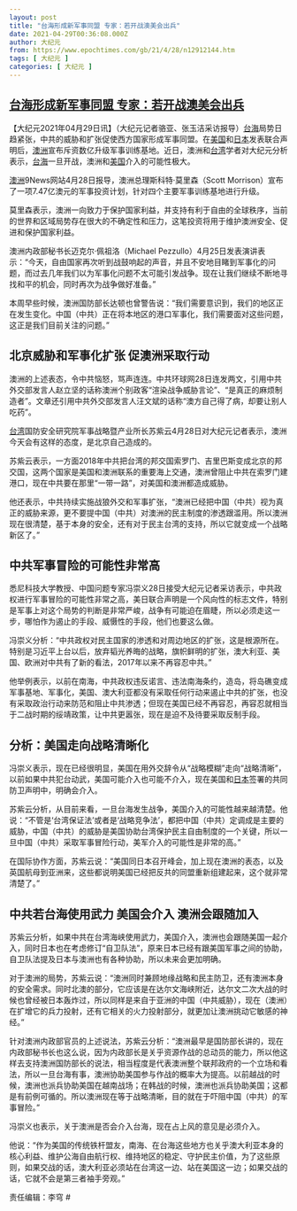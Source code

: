 ```yaml
---
layout: post
title: "台海形成新军事同盟 专家：若开战澳美会出兵"
date: 2021-04-29T00:36:08.000Z
author: 大纪元
from: https://www.epochtimes.com/gb/21/4/28/n12912144.htm
tags: [ 大纪元 ]
categories: [ 大纪元 ]
---
```

<!--1619656568000-->
[台海形成新军事同盟 专家：若开战澳美会出兵](https://www.epochtimes.com/gb/21/4/28/n12912144.htm)
------

<div>
<p>【大纪元2021年04月29日讯】（大纪元记者骆亚、张玉洁采访报导）<a href="https://www.epochtimes.com/gb/tag/%E5%8F%B0%E6%B5%B7.html">台海</a>局势日趋紧张，中共的威胁和扩张促使西方国家形成军事同盟。在<a href="https://www.epochtimes.com/gb/tag/%E7%BE%8E%E5%9B%BD.html">美国</a>和<a href="https://www.epochtimes.com/gb/tag/%E6%97%A5%E6%9C%AC.html">日本</a>发表联合声明后，<a href="https://www.epochtimes.com/gb/tag/%E6%BE%B3%E6%B4%B2.html">澳洲</a>宣布斥资数亿升级军事训练基地。近日，澳洲和<a href="https://www.epochtimes.com/gb/tag/%E5%8F%B0%E6%B9%BE.html">台湾</a>学者对大纪元分析表示，<a href="https://www.epochtimes.com/gb/tag/%E5%8F%B0%E6%B5%B7.html">台海</a>一旦开战，澳洲和<a href="https://www.epochtimes.com/gb/tag/%E7%BE%8E%E5%9B%BD.html">美国</a>介入的可能性极大。</p><p><a href="https://www.epochtimes.com/gb/tag/%E6%BE%B3%E6%B4%B2.html">澳洲</a>9News网站4月28日报导，澳洲总理斯科特‧莫里森（Scott Morrison）宣布了一项7.47亿澳元的军事投资计划，针对四个主要军事训练基地进行升级。</p><p>莫里森表示，澳洲一向致力于保护国家利益，并支持有利于自由的全球秩序，当前的世界和区域局势存在很大的不确定性和压力，这笔投资将用于维护澳洲安全、促进和保护国家利益。</p><p>澳洲内政部秘书长迈克尔‧佩祖洛（Michael Pezzullo）4月25日发表演讲表示：“今天，自由国家再次听到战鼓响起的声音，并且不安地目睹到军事化的问题，而过去几年我们以为军事化问题不太可能引发战争。现在让我们继续不断地寻找和平的机会，同时再次为战争做好准备。”</p><p>本周早些时候，澳洲国防部长达顿也曾警告说：“我们需要意识到，我们的地区正在发生变化。中国（中共）正在将本地区的港口军事化，我们需要面对这些问题，这正是我们目前关注的问题。”</p><h2>北京威胁和军事化扩张 促澳洲采取行动</h2><p>澳洲的上述表态，令中共恼怒，骂声连连。中共环球网28日连发两文，引用中共外交部发言人赵立坚的话称澳洲个别政客“渲染战争威胁言论”、“是真正的麻烦制造者”。文章还引用中共外交部发言人汪文斌的话称“澳方自己得了病，却要让别人吃药”。</p><p><a href="https://www.epochtimes.com/gb/tag/%E5%8F%B0%E6%B9%BE.html">台湾</a>国防安全研究院军事战略暨产业所长苏紫云4月28日对大纪元记者表示，澳洲今天会有这样的态度，是北京自己造成的。</p><p>苏紫云表示，一方面2018年中共把台湾的邦交国索罗门、吉里巴斯变成北京的邦交国，这两个国家是美国和澳洲联系的重要海上交通，澳洲曾阻止中共在索罗门建港口，现在中共要在那里“一带一路”，对美国和澳洲都造成威胁。</p><p>他还表示，中共持续实施战狼外交和军事扩张，“澳洲已经把中国（中共）视为真正的威胁来源，更不要提中国（中共）对澳洲的民主制度的渗透跟滥用。所以澳洲现在很清楚，基于本身的安全，还有对于民主台湾的支持，所以它就变成一个战略新区了。”</p><h2>中共军事冒险的可能性非常高</h2><p>悉尼科技大学教授、中国问题专家冯崇义28日接受大纪元记者采访表示，中共政权进行军事冒险的可能性非常之高，美日联合声明是一个风向性的标志文件，特别是军事上对这个局势的判断是非常严峻，战争有可能迫在眉睫，所以必须走这一步，哪怕作为遏止的手段、威慑性的手段，他们也要这么做。</p><p>冯崇义分析：“中共政权对民主国家的渗透和对周边地区的扩张，这是根源所在。特别是习近平上台以后，放弃韬光养晦的战略，旗帜鲜明的扩张，澳大利亚、美国、欧洲对中共有了新的看法，2017年以来不再容忍中共。”</p><p>他举例表示，以前在南海，中共政权违反诺言、违法南海条约，造岛，将岛礁变成军事基地、军事化，美国、澳大利亚都没有采取任何行动来遏止中共的扩张，也没有采取政治行动来防范和阻止中共渗透；但现在美国已经不再容忍，再容忍就相当于二战时期的绥靖政策，让中共更嚣张，现在是迫不及待要采取反制手段。</p><h2>分析：美国走向战略清晰化</h2><p>冯崇义表示，现在已经很明显，美国在用外交辞令从“战略模糊”走向“战略清晰”，以前如果中共犯台动武，美国可能介入也可能不介入，现在美国和<a href="https://www.epochtimes.com/gb/tag/%E6%97%A5%E6%9C%AC.html">日本</a>签署的共同防卫声明中，明确会介入。</p><p>苏紫云分析，从目前来看，一旦台海发生战争，美国介入的可能性越来越清楚。他说：“不管是‘台湾保证法’或者是‘战略竞争法’，都把中国（中共）定调成是主要的威胁，中国（中共）的威胁是美国协助台湾保护民主自由制度的一个关键，所以一旦中国（中共）采取军事冒险行动，美军介入的可能性是非常的高。”</p><p>在国际协作方面，苏紫云说：“美国同日本召开峰会，加上现在澳洲的表态，以及英国航母到亚洲来，这些都说明美国已经把反共的同盟重新组建起来，这个就非常清楚了。”</p><h2>中共若台海使用武力 美国会介入 澳洲会跟随加入</h2><p>苏紫云分析，如果中共在台湾海峡使用武力，美国介入，澳洲也会跟随美国一起介入，同时日本也在考虑修订“自卫队法”，原来日本已经有跟美国军事之间的协助，自卫队法提及日本与澳洲也有各种协助，所以未来会更加明确。</p><p>对于澳洲的局势，苏紫云说：“澳洲同时兼顾地缘战略和民主防卫，还有澳洲本身的安全需求。同时北澳的部分，它应该是在达尔文海峡附近，达尔文二次大战的时候也曾经被日本轰炸过，所以同样是来自于亚洲的中国（中共威胁），现在（澳洲）在扩增它的兵力投射，还有它相关的火力投射部分，就更加让澳洲挑动它敏感的神经。”</p><p>针对澳洲内政部官员的上述说法，苏紫云分析：“澳洲最早是国防部长讲的，现在内政部秘书长也这么说，因为内政部长是关乎资源作战的总动员的能力，所以他这样去支持澳洲国防部长的说法，相当程度是代表澳洲整个联邦政府的一个立场和看法，所以一旦台海有事，澳洲协助美国参与作战的概率大为提高。以前越战的时候，澳洲也派兵协助美国在越南战场；在韩战的时候，澳洲也派兵协助美国；这都是有前例可循的。所以澳洲现在等于战略清晰，目的就在于吓阻中国（中共）的军事冒险。”</p><p>冯崇义也表示，关于澳洲是否会介入台海，现在占上风的意见是必须介入。</p><p>他说：“作为美国的传统铁杆盟友，南海、在台海这些地方也关乎澳大利亚本身的核心利益、维护公海自由航行权、维持地区的稳定、守护民主价值，为了这些原则，如果交战的话，澳大利亚必须站在台湾这一边、站在美国这一边；如果交战的话，它就不会是第三者袖手旁观。”</p><p>责任编辑：李穹 #</p>
</div>
